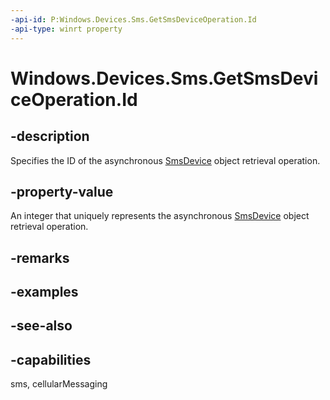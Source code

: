 ----api-id: P:Windows.Devices.Sms.GetSmsDeviceOperation.Id
-api-type: winrt property
---<!-- Property syntaxpublic uint Id { get; }--># Windows.Devices.Sms.GetSmsDeviceOperation.Id## -descriptionSpecifies the ID of the asynchronous [SmsDevice](smsdevice.md) object retrieval operation.## -property-valueAn integer that uniquely represents the asynchronous [SmsDevice](smsdevice.md) object retrieval operation.## -remarks## -examples## -see-also## -capabilitiessms, cellularMessaging